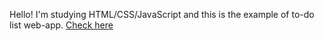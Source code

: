 Hello! I'm studying HTML/CSS/JavaScript and this is the example of to-do list web-app.
[Check here](#)